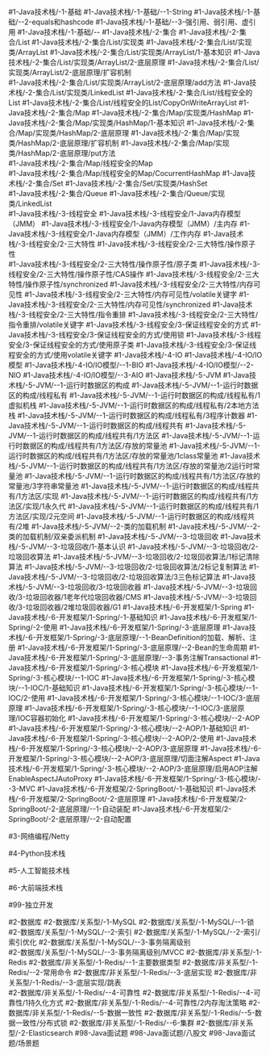 #1-Java技术栈/-1-基础 
#1-Java技术栈/-1-基础/--1-String 
#1-Java技术栈/-1-基础/--2-equals和hashcode 
#1-Java技术栈/-1-基础/--3-强引用、弱引用、虚引用 
#1-Java技术栈/-1-基础/-- 
#1-Java技术栈/-2-集合
#1-Java技术栈/-2-集合/List 
#1-Java技术栈/-2-集合/List/实现类 
#1-Java技术栈/-2-集合/List/实现类/ArrayList
#1-Java技术栈/-2-集合/List/实现类/ArrayList/1-基本知识
#1-Java技术栈/-2-集合/List/实现类/ArrayList/2-底层原理
#1-Java技术栈/-2-集合/List/实现类/ArrayList/2-底层原理/扩容机制  
#1-Java技术栈/-2-集合/List/实现类/ArrayList/2-底层原理/add方法 
#1-Java技术栈/-2-集合/List/实现类/LinkedList 
#1-Java技术栈/-2-集合/List/线程安全的List 
#1-Java技术栈/-2-集合/List/线程安全的List/CopyOnWriteArrayList
#1-Java技术栈/-2-集合/Map
#1-Java技术栈/-2-集合/Map/实现类/HashMap 
#1-Java技术栈/-2-集合/Map/实现类/HashMap/1-基本知识
#1-Java技术栈/-2-集合/Map/实现类/HashMap/2-底层原理
#1-Java技术栈/-2-集合/Map/实现类/HashMap/2-底层原理/扩容机制
#1-Java技术栈/-2-集合/Map/实现类/HashMap/2-底层原理/put方法     
#1-Java技术栈/-2-集合/Map/线程安全的Map  
#1-Java技术栈/-2-集合/Map/线程安全的Map/CocurrentHashMap 
#1-Java技术栈/-2-集合/Set
#1-Java技术栈/-2-集合/Set/实现类/HashSet    
#1-Java技术栈/-2-集合/Queue 
#1-Java技术栈/-2-集合/Queue/实现类/LinkedList  
#1-Java技术栈/-3-线程安全
#1-Java技术栈/-3-线程安全/1-Java内存模型（JMM） 
#1-Java技术栈/-3-线程安全/1-Java内存模型（JMM）/主内存 
#1-Java技术栈/-3-线程安全/1-Java内存模型（JMM）/工作内存 
#1-Java技术栈/-3-线程安全/2-三大特性
#1-Java技术栈/-3-线程安全/2-三大特性/操作原子性  
#1-Java技术栈/-3-线程安全/2-三大特性/操作原子性/原子类
#1-Java技术栈/-3-线程安全/2-三大特性/操作原子性/CAS操作 
#1-Java技术栈/-3-线程安全/2-三大特性/操作原子性/synchronized 
#1-Java技术栈/-3-线程安全/2-三大特性/内存可见性
#1-Java技术栈/-3-线程安全/2-三大特性/内存可见性/volatile关键字
#1-Java技术栈/-3-线程安全/2-三大特性/内存可见性/synchronized 
#1-Java技术栈/-3-线程安全/2-三大特性/指令重排 
#1-Java技术栈/-3-线程安全/2-三大特性/指令重排/volatile关键字 
#1-Java技术栈/-3-线程安全/3-保证线程安全的方式
#1-Java技术栈/-3-线程安全/3-保证线程安全的方式/使用锁
#1-Java技术栈/-3-线程安全/3-保证线程安全的方式/使用原子类 
#1-Java技术栈/-3-线程安全/3-保证线程安全的方式/使用volatile关键字 
#1-Java技术栈/-4-IO 
#1-Java技术栈/-4-IO/IO模型
#1-Java技术栈/-4-IO/IO模型/--1-BIO
#1-Java技术栈/-4-IO/IO模型/--2-NIO
#1-Java技术栈/-4-IO/IO模型/--3-AIO 
#1-Java技术栈/-5-JVM 
#1-Java技术栈/-5-JVM/--1-运行时数据区的构成 
#1-Java技术栈/-5-JVM/--1-运行时数据区的构成/线程私有
#1-Java技术栈/-5-JVM/--1-运行时数据区的构成/线程私有/1虚拟机栈
#1-Java技术栈/-5-JVM/--1-运行时数据区的构成/线程私有/2本地方法栈
#1-Java技术栈/-5-JVM/--1-运行时数据区的构成/线程私有/3程序计数器
#1-Java技术栈/-5-JVM/--1-运行时数据区的构成/线程共有 
#1-Java技术栈/-5-JVM/--1-运行时数据区的构成/线程共有/1方法区 
#1-Java技术栈/-5-JVM/--1-运行时数据区的构成/线程共有/1方法区/存放的常量池 
#1-Java技术栈/-5-JVM/--1-运行时数据区的构成/线程共有/1方法区/存放的常量池/1class常量池
#1-Java技术栈/-5-JVM/--1-运行时数据区的构成/线程共有/1方法区/存放的常量池/2运行时常量池 
#1-Java技术栈/-5-JVM/--1-运行时数据区的构成/线程共有/1方法区/存放的常量池/3字符串常量池 
#1-Java技术栈/-5-JVM/--1-运行时数据区的构成/线程共有/1方法区/实现 
#1-Java技术栈/-5-JVM/--1-运行时数据区的构成/线程共有/1方法区/实现/1永久代 
#1-Java技术栈/-5-JVM/--1-运行时数据区的构成/线程共有/1方法区/实现/2元空间 
#1-Java技术栈/-5-JVM/--1-运行时数据区的构成/线程共有/2堆 
#1-Java技术栈/-5-JVM/--2-类的加载机制
#1-Java技术栈/-5-JVM/--2-类的加载机制/双亲委派机制 
#1-Java技术栈/-5-JVM/--3-垃圾回收 
#1-Java技术栈/-5-JVM/--3-垃圾回收/1-基本认识 
#1-Java技术栈/-5-JVM/--3-垃圾回收/2-垃圾回收算法 
#1-Java技术栈/-5-JVM/--3-垃圾回收/2-垃圾回收算法/1标记清除算法
#1-Java技术栈/-5-JVM/--3-垃圾回收/2-垃圾回收算法/2标记复制算法 
#1-Java技术栈/-5-JVM/--3-垃圾回收/2-垃圾回收算法/3三色标记算法 
#1-Java技术栈/-5-JVM/--3-垃圾回收/3-垃圾回收器 
#1-Java技术栈/-5-JVM/--3-垃圾回收/3-垃圾回收器/1老年代垃圾回收器/CMS
#1-Java技术栈/-5-JVM/--3-垃圾回收/3-垃圾回收器/2堆垃圾回收器/G1 
#1-Java技术栈/-6-开发框架/1-Spring
#1-Java技术栈/-6-开发框架/1-Spring/-1-基础知识 
#1-Java技术栈/-6-开发框架/1-Spring/-2-使用 
#1-Java技术栈/-6-开发框架/1-Spring/-3-底层原理 
#1-Java技术栈/-6-开发框架/1-Spring/-3-底层原理/--1-BeanDefinition的加载、解析、注册 
#1-Java技术栈/-6-开发框架/1-Spring/-3-底层原理/--2-Bean的生命周期 
#1-Java技术栈/-6-开发框架/1-Spring/-3-底层原理/--3-事务注解Transactional 
#1-Java技术栈/-6-开发框架/1-Spring/-3-核心模块 
#1-Java技术栈/-6-开发框架/1-Spring/-3-核心模块/--1-IOC 
#1-Java技术栈/-6-开发框架/1-Spring/-3-核心模块/--1-IOC/1-基础知识 
#1-Java技术栈/-6-开发框架/1-Spring/-3-核心模块/--1-IOC/2-使用 
#1-Java技术栈/-6-开发框架/1-Spring/-3-核心模块/--1-IOC/3-底层原理
#1-Java技术栈/-6-开发框架/1-Spring/-3-核心模块/--1-IOC/3-底层原理/IOC容器初始化 
#1-Java技术栈/-6-开发框架/1-Spring/-3-核心模块/--2-AOP 
#1-Java技术栈/-6-开发框架/1-Spring/-3-核心模块/--2-AOP/1-基础知识
#1-Java技术栈/-6-开发框架/1-Spring/-3-核心模块/--2-AOP/2-使用 
#1-Java技术栈/-6-开发框架/1-Spring/-3-核心模块/--2-AOP/3-底层原理 
#1-Java技术栈/-6-开发框架/1-Spring/-3-核心模块/--2-AOP/3-底层原理/切面注解Aspect 
#1-Java技术栈/-6-开发框架/1-Spring/-3-核心模块/--2-AOP/3-底层原理/启用AOP注解EnableAspectJAutoProxy 
#1-Java技术栈/-6-开发框架/1-Spring/-3-核心模块/--3-MVC 
#1-Java技术栈/-6-开发框架/2-SpringBoot/-1-基础知识
#1-Java技术栈/-6-开发框架/2-SpringBoot/-2-底层原理 
#1-Java技术栈/-6-开发框架/2-SpringBoot/-2-底层原理/--1-自动装配 
#1-Java技术栈/-6-开发框架/2-SpringBoot/-2-底层原理/--2-自动配置 
	
#3-网络编程/Netty 

#4-Python技术栈 

#5-人工智能技术栈

#6-大前端技术栈

#99-独立开发

#2-数据库 
#2-数据库/关系型/-1-MySQL
#2-数据库/关系型/-1-MySQL/--1-锁      
#2-数据库/关系型/-1-MySQL/--2-索引
#2-数据库/关系型/-1-MySQL/--2-索引/索引优化 
#2-数据库/关系型/-1-MySQL/--3-事务隔离级别  
#2-数据库/关系型/-1-MySQL/--3-事务隔离级别/MVCC 
#2-数据库/非关系型/-1-Redis 
#2-数据库/非关系型/-1-Redis/--1-主要数据类型 
#2-数据库/非关系型/-1-Redis/--2-常用命令 
#2-数据库/非关系型/-1-Redis/--3-底层实现
#2-数据库/非关系型/-1-Redis/--3-底层实现/跳表  
#2-数据库/非关系型/-1-Redis/--4-可靠性 
#2-数据库/非关系型/-1-Redis/--4-可靠性/1持久化方式 
#2-数据库/非关系型/-1-Redis/--4-可靠性/2内存淘汰策略 
#2-数据库/非关系型/-1-Redis/--5-数据一致性 
#2-数据库/非关系型/-1-Redis/--5-数据一致性/分布式锁 
#2-数据库/非关系型/-1-Redis/--6-集群 
#2-数据库/非关系型/-2-Elasticsearch 
#98-Java面试题
#98-Java面试题/八股文
#98-Java面试题/场景题  


